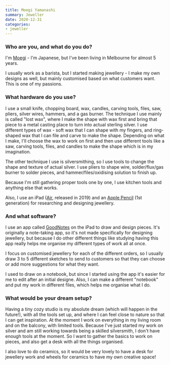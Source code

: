 ```yaml
---
title: Moegi Yamanashi
summary: Jeweller 
date: 2020-12-31
categories:
- jeweller
---
```


### Who are you, and what do you do?

I'm [Moegi](https://instagram.com/fateor_1111 "Moegi's Instagram account.") - I'm Japanese, but I've been living in Melbourne for almost 5 years.

I usually work as a barista, but I started making jewellery - I make my own designs as well, but mainly customised based on what customers want. This is one of my passions.

### What hardware do you use?

I use a small knife, chopping board, wax, candles, carving tools, files, saw, pliers, silver wires, hammers, and a gas burner. The technique I use mainly is called "lost wax", where I make the shape with wax first and bring that piece to a metal casting place to turn into actual sterling silver. I use different types of wax - soft wax that I can shape with my fingers, and ring-shaped wax that I can file and carve to make the shape. Depending on what I make, I'll choose the wax to work on first and then use different tools like a saw, carving tools, files, and candles to make the shape which is in my imagination.

The other technique I use is silversmithing, so I use tools to change the shape and texture of actual silver. I use pliers to shape wire, solder/flux/gas burner to solder pieces, and hammer/files/oxidising solution to finish up.

Because I'm still gathering proper tools one by one, I use kitchen tools and anything else that works. 

Also, I use an iPad ([Air][ipad-air], released in 2019) and an [Apple Pencil][pencil] (1st generation) for researching and designing jewellery.

### And what software?

I use an app called [GoodNotes][goodnotes-ios] on the iPad to draw and design pieces. It's originally a note-taking app, so it's not made specifically for designing jewellery, but because I do other different things like studying having this app really helps me organise my different types of work all at once.

I focus on customised jewellery for each of the different orders, so I usually draw 3 to 5 different sketches to send to customers so that they can choose or add more suggestions for what they want. 

I used to draw on a notebook, but since I started using the app it's easier for me to edit after an initial designe. Also, I can make a different "notebook" and put my work in different files, which helps me organise what I do. 

### What would be your dream setup?

Having a tiny cozy studio is my absolute dream (which will happen in the future!), with all the tools set up, and where I can feel close to nature so that I can get inspiration. At the moment I work on everything in my living room and on the balcony, with limited tools. Because I've just started my work on silver and am still working towards being a skilled silversmith, I don't have enough tools at the moment. So I want to gather the basics to work on pieces, and also get a desk with all the things organised.

I also love to do ceramics, so it would be very lovely to have a desk for jewellery work and wheels for ceramics to have my own creative space!

[goodnotes-ios]: https://www.goodnotes.com/ "A handwritten note-taking app."
[ipad-air]: https://en.wikipedia.org/wiki/IPad_Air "A tablet device."
[pencil]: http://wetransfer.com/pencil "An iPad stylus."

